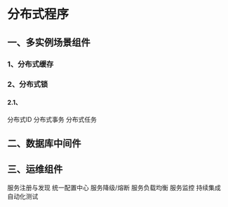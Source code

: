 # 分布式程序

## 一、多实例场景组件
### 1、分布式缓存

### 2、分布式锁
#### 2.1、
分布式ID
分布式事务
分布式任务


## 二、数据库中间件


## 三、运维组件

服务注册与发现
统一配置中心
服务降级/熔断
服务负载均衡
服务监控
持续集成
自动化测试
